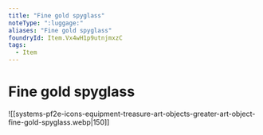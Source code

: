 ```yaml
---
title: "Fine gold spyglass"
noteType: ":luggage:"
aliases: "Fine gold spyglass"
foundryId: Item.Vx4wH1p9utnjmxzC
tags:
  - Item
---
```


# Fine gold spyglass
![[systems-pf2e-icons-equipment-treasure-art-objects-greater-art-object-fine-gold-spyglass.webp|150]]
